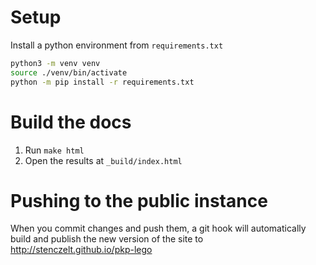 # Setup

Install a python environment from `requirements.txt`

```bash
python3 -m venv venv
source ./venv/bin/activate
python -m pip install -r requirements.txt
```

# Build the docs

1. Run `make html`
2. Open the results at `_build/index.html`

# Pushing to the public instance

When you commit changes and push them, a git hook will automatically build and publish
the new version of the site to http://stenczelt.github.io/pkp-lego